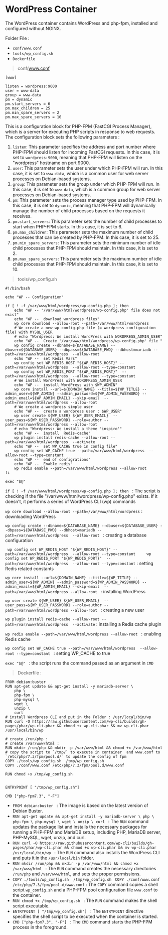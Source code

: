# WordPress Container

The WordPress container contains WordPress and php-fpm, installed and configured without NGINX.

Folder File :

* `conf/www.conf`
* `tools/wp_config.sh`
* `Dockerfile`

> conf/www.conf

```
[www]

listen = wordpress:9000
user = www-data
group = www-data
pm = dynamic
pm.start_servers = 6
pm.max_children = 25
pm.min_spare_servers = 2
pm.max_spare_servers = 10
```

This is a configuration block for PHP-FPM (FastCGI Process Manager), which is a server for executing PHP scripts in response to web requests. The configuration block sets the following parameters : 

1. `listen`: This parameter specifies the address and port number where PHP-FPM should listen for incoming FastCGI requests. In this case, it is set to `wordpress:9000`, meaning that PHP-FPM will listen on the "wordpress" hostname on port 9000.
2. `user`: This parameter sets the user under which PHP-FPM will run. In this case, it is set to `www-data`, which is a common user for web server processes on Debian-based systems.
3. `group`: This parameter sets the group under which PHP-FPM will run. In this case, it is set to `www-data`, which is a common group for web server processes on Debian-based systems.
4. `pm`: This parameter sets the process manager type used by PHP-FPM. In this case, it is set to `dynamic`, meaning that PHP-FPM will dynamically manage the number of child processes based on the requests it receives.
5. `pm.start_servers`: This parameter sets the number of child processes to start when PHP-FPM starts. In this case, it is set to 6.
6. `pm.max_children`: This parameter sets the maximum number of child processes that can be created by PHP-FPM. In this case, it is set to 25.
7. `pm.min_spare_servers`: This parameter sets the minimum number of idle child processes that PHP-FPM should maintain. In this case, it is set to 2.
8. `pm.max_spare_servers`: This parameter sets the maximum number of idle child processes that PHP-FPM should maintain. In this case, it is set to 10.

> tools/wp_config.sh

```
#!/bin/bash

echo "WP -- Configuration"

if [ ! -f /var/www/html/wordpress/wp-config.php ]; then
    echo "WP -- '/var/www/html/wordpress/wp-config.php' file does not exist"
    echo "WP --  download wordpress files"
    wp core download --allow-root --path=/var/www/html/wordpress
    # We create a new wp-config.php file (= wordpress configuration file) with MYSQL_USER
    # echo "Wordpress: We install WordPress with WORDPRESS_ADMIN_USER"
    echo "WP --  Create '/var/www/html/wordpress/wp-config.php' file "
    wp config create --dbname=${DATABASE_NAME} --dbuser=${DATABASE_USER} --dbpass=${DATABASE_PWD} --dbhost=mariadb --path=/var/www/html/wordpress  --allow-root
    echo "WP --  set Redis Vars"
    wp config set WP_REDIS_HOST "${WP_REDIS_HOST}" --path=/var/www/html/wordpress  --allow-root --type=constant
    wp config set WP_REDIS_PORT "${WP_REDIS_PORT}"  --path=/var/www/html/wordpress  --allow-root --type=constant
    # We install WordPress with WORDPRESS_ADMIN_USER
    echo "WP --  install WordPress with $WP_ADMIN"
    wp core install --url=${DOMAIN_NAME} --title=${WP_TITLE} --admin_user=${WP_ADMIN} --admin_password=${WP_ADMIN_PASSWORD} --admin_email=${WP_ADMIN_EMAIL} --skip-email  --path=/var/www/html/wordpress --allow-root
    # We create a wordpress simple user
    echo "WP --  create a wordpress user : $WP_USER"
    wp user create ${WP_USER} ${WP_USER_EMAIL}  --user_pass=${WP_USER_PASSWORD} --role=author --path=/var/www/html/wordpress --allow-root
    # echo "Wordpress: We install a theme 'inspiro'"
    echo "WP --  install  Redis-cache"
    wp plugin install redis-cache --allow-root --path=/var/www/html/wordpress  --activate
    echo "WP --  set WP_CACHE true in config file"
    wp config set WP_CACHE true --path=/var/www/html/wordpress  --allow-root --type=constant
    echo "WP --  end of configrations"
    echo "WP --  Enable redis"
    wp redis enable --path=/var/www/html/wordpress --allow-root
fi

exec "$@"
```

`if [ ! -f /var/www/html/wordpress/wp-config.php ]; then ` : The script is checking if the file "/var/www/html/wordpress/wp-config.php" exists. If it doesn't, it performs a series of WordPress CLI (wp) commands

`wp core download --allow-root --path=/var/www/html/wordpress` : downloading WordPress

`wp config create --dbname=${DATABASE_NAME} --dbuser=${DATABASE_USER} --dbpass=${DATABASE_PWD} --dbhost=mariadb --path=/var/www/html/wordpress  --allow-root ` : creating a database configuration

` wp config set WP_REDIS_HOST "${WP_REDIS_HOST}" --path=/var/www/html/wordpress  --allow-root --type=constant     wp config set WP_REDIS_PORT "${WP_REDIS_PORT}"  --path=/var/www/html/wordpress  --allow-root --type=constant` : setting Redis related constants

`wp core install --url=${DOMAIN_NAME} --title=${WP_TITLE} --admin_user=${WP_ADMIN} --admin_password=${WP_ADMIN_PASSWORD} --admin_email=${WP_ADMIN_EMAIL} --skip-email  --path=/var/www/html/wordpress --allow-root ` : installing WordPress

`wp user create ${WP_USER} ${WP_USER_EMAIL}  --user_pass=${WP_USER_PASSWORD} --role=author --path=/var/www/html/wordpress --allow-root ` : creating a new user

`wp plugin install redis-cache --allow-root --path=/var/www/html/wordpress  --activate` : installing a Redis cache plugin

`wp redis enable --path=/var/www/html/wordpress --allow-root ` : enabling Redis cache

`wp config set WP_CACHE true --path=/var/www/html/wordpress  --allow-root --type=constant ` : setting WP_CACHE to true

`exec "$@" ` : the script runs the command passed as an argument in `CMD`

> Dockerfile :

```
FROM debian:buster
RUN apt-get update && apt-get install -y mariadb-server \
    php \
    php-fpm \
    php-mysql \
    wget \
    unzip \
    curl
# install Wordpress CLI and put in the Folder : /usr/local/bin/wp
RUN curl -O https://raw.githubusercontent.com/wp-cli/builds/gh-pages/phar/wp-cli.phar && chmod +x wp-cli.phar && mv wp-cli.phar /usr/local/bin/wp

# create /run/php :
# create /var/www/html : 
RUN mkdir /run/php && mkdir -p /var/www/html && chmod +x /var/www/html
# copy the script to `/tmp/` to execute in container  and www.conf to `/etc/php/7.3/fpm/pool.d/` to update the config of fpm
COPY ./tools/wp_config.sh  /tmp/wp_config.sh
COPY ./conf/www.conf /etc/php/7.3/fpm/pool.d/www.conf

RUN chmod +x /tmp/wp_config.sh 


ENTRYPOINT [ "/tmp/wp_config.sh"]

CMD ["php-fpm7.3", "-F"]
```

* `FROM debian:buster ` : The image is based on the latest version of Debian Buster.
* `RUN apt-get update && apt-get install -y mariadb-server \ php \ php-fpm \ php-mysql \ wget \ unzip \ curl ` : The `RUN` command updates the package list and installs the necessary packages for running a PHP-FPM and MariaDB setup, including PHP, MariaDB server, PHP-MySQL, wget, unzip, and curl.
* `RUN curl -O https://raw.githubusercontent.com/wp-cli/builds/gh-pages/phar/wp-cli.phar && chmod +x wp-cli.phar && mv wp-cli.phar /usr/local/bin/wp ` : The `RUN` command also installs the WordPress CLI and puts it in the `/usr/local/bin` folder.
* `RUN mkdir /run/php && mkdir -p /var/www/html && chmod +x /var/www/html ` : The `RUN` command creates the necessary directories `/run/php` and `/var/www/html`, and sets the proper permissions.
* `COPY ./tools/wp_config.sh  /tmp/wp_config.sh ` `COPY ./conf/www.conf /etc/php/7.3/fpm/pool.d/www.conf` : The `COPY` command copies a shell script `wp_config.sh` and a PHP-FPM pool configuration file `www.conf` to the container.
* `RUN chmod +x /tmp/wp_config.sh ` : The `RUN` command makes the shell script executable.
* `ENTRYPOINT [ "/tmp/wp_config.sh"] ` : The `ENTRYPOINT` directive specifies the shell script to be executed when the container is started.
* `CMD ["php-fpm7.3", "-F"] ` : The `CMD` command starts the PHP-FPM process in the foreground.
